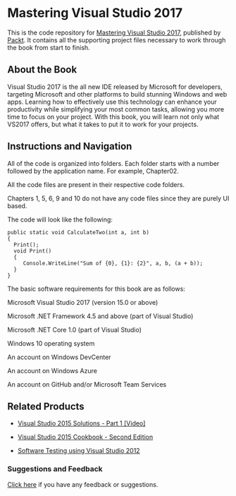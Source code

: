 # Mastering Visual Studio 2017
This is the code repository for [Mastering Visual Studio 2017](https://www.packtpub.com/application-development/mastering-visual-studio-2017?utm_source=github&utm_medium=repository&utm_campaign=9781787281905), published by [Packt](https://www.packtpub.com/?utm_source=github). It contains all the supporting project files necessary to work through the book from start to finish.
## About the Book
Visual Studio 2017 is the all new IDE released by Microsoft for developers, targeting Microsoft and other platforms to build stunning Windows and web apps. Learning how to effectively use this technology can enhance your productivity while simplifying your most common tasks, allowing you more time to focus on your project. With this book, you will learn not only what VS2017 offers, but what it takes to put it to work for your projects.
## Instructions and Navigation
All of the code is organized into folders. Each folder starts with a number followed by the application name. For example, Chapter02.

All the code files are present in their respective code folders.

Chapters 1, 5, 6, 9 and 10 do not have any code files since they are purely UI based.

The code will look like the following:
```
public static void CalculateTwo(int a, int b)
{
  Print();
  void Print()
  {
     Console.WriteLine("Sum of {0}, {1}: {2}", a, b, (a + b));
  }
}
```

The basic software requirements for this book are as follows:



Microsoft Visual Studio 2017 (version 15.0 or above)

Microsoft .NET Framework 4.5 and above (part of Visual Studio)

Microsoft .NET Core 1.0 (part of Visual Studio)

Windows 10 operating system

An account on Windows DevCenter

An account on Windows Azure

An account on GitHub and/or Microsoft Team Services

## Related Products
* [Visual Studio 2015 Solutions - Part 1 [Video]](https://www.packtpub.com/application-development/visual-studio-2015-solutions-part-1-video?utm_source=github&utm_medium=repository&utm_campaign=9781787286306)

* [Visual Studio 2015 Cookbook - Second Edition](https://www.packtpub.com/application-development/visual-studio-2015-cookbook-second-edition?utm_source=github&utm_medium=repository&utm_campaign=9781785887260)

* [Software Testing using Visual Studio 2012](https://www.packtpub.com/application-development/software-testing-using-visual-studio-2012?utm_source=github&utm_medium=repository&utm_campaign=9781849689540)

### Suggestions and Feedback
[Click here](https://docs.google.com/forms/d/e/1FAIpQLSe5qwunkGf6PUvzPirPDtuy1Du5Rlzew23UBp2S-P3wB-GcwQ/viewform) if you have any feedback or suggestions.
